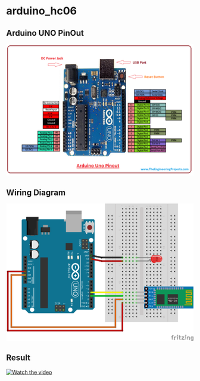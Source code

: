 # arduino_hc06

## Arduino UNO PinOut
![Alt text](https://github.com/KhairulIzwan/arduino_hc06/blob/master/img/Introduction-to-Arduino-UNO.png)

## Wiring Diagram
![Alt text](https://github.com/KhairulIzwan/arduino_hc06/blob/master/img/HC06_LED_Blink.png)

## Result
[![Watch the video](https://i.imgur.com/vKb2F1B.png)](https://youtu.be/vt5fpE0bzSY)

